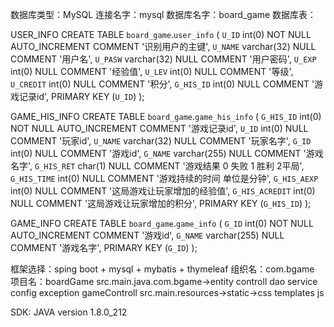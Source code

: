 数据库类型：MySQL
连接名字：mysql
数据库名字：board_game
数据库表：

USER_INFO
CREATE TABLE `board_game`.`user_info`  (
  `U_ID` int(0) NOT NULL AUTO_INCREMENT COMMENT '识别用户的主键',
  `U_NAME` varchar(32) NULL COMMENT '用户名',
  `U_PASW` varchar(32) NULL COMMENT '用户密码',
  `U_EXP` int(0) NULL COMMENT '经验值',
  `U_LEV` int(0) NULL COMMENT '等级',
  `U_CREDIT` int(0) NULL COMMENT '积分',
  `G_HIS_ID` int(0) NULL COMMENT '游戏记录id',
  PRIMARY KEY (`U_ID`)
);

GAME_HIS_INFO
CREATE TABLE `board_game`.`game_his_info`  (
  `G_HIS_ID` int(0) NOT NULL AUTO_INCREMENT COMMENT '游戏记录id',
  `U_ID` int(0) NULL COMMENT '玩家id',
  `U_NAME` varchar(32) NULL COMMENT '玩家名字',
  `G_ID` int(0) NULL COMMENT '游戏id',
  `G_NAME` varchar(255) NULL COMMENT '游戏名字',
  `G_HIS_RET` char(1) NULL COMMENT '游戏结果 0 失败 1 胜利 2平局',
  `G_HIS_TIME` int(0) NULL COMMENT '游戏持续的时间  单位是分钟',
  `G_HIS_AEXP` int(0) NULL COMMENT '这局游戏让玩家增加的经验值',
  `G_HIS_ACREDIT` int(0) NULL COMMENT '这局游戏让玩家增加的积分',
  PRIMARY KEY (`G_HIS_ID`)
);

GAME_INFO
CREATE TABLE `board_game`.`game_info`  (
  `G_ID` int(0) NOT NULL AUTO_INCREMENT COMMENT '游戏id',
  `G_NAME` varchar(255) NULL COMMENT '游戏名字',
  PRIMARY KEY (`G_ID`)
);

框架选择：sping boot + mysql + mybatis + thymeleaf
组织名：com.bgame
项目名：boardGame
src.main.java.com.bgame->entity
                    controll
                    dao
                    service
                    config
                    exception
                    gameControll
src.main.resources->static->css
			   templates
			   js
                    
SDK: JAVA version 1.8.0_212

